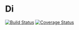 # Di
[![Build Status](https://travis-ci.org/Tapakan/Di.svg?branch=master)](https://travis-ci.org/Tapakan/Di)
[![Coverage Status](https://coveralls.io/repos/github/Tapakan/Di/badge.svg?branch=master)](https://coveralls.io/github/Tapakan/Di?branch=master)